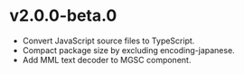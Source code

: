 # v2.0.0-beta.0
- Convert JavaScript source files to TypeScript.
- Compact package size by excluding encoding-japanese.
- Add MML text decoder to MGSC component.
